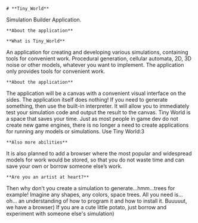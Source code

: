     # **Tiny_World**
Simulation Builder Application.

	**About the application**

	**What is Tiny_World**
An application for creating and developing various simulations, containing tools for convenient work. Procedural generation, cellular automata, 2D, 3D noise or other models, whatever you want to implement. The application only provides tools for convenient work.

	**About the application**
The application will be a canvas with a convenient visual interface on the sides. The application itself does nothing! If you need to generate something, then use the built-in interpreter. It will allow you to immediately test your simulation code and output the result to the canvas. Tiny World is a space that saves your time. Just as most people in game dev do not create new game engines, there is no longer a need to create applications for running any models or simulations. Use Tiny World:3

	**Also more abilities**
It is also planned to add a browser where the most popular and widespread models for work would be stored, so that you do not waste time and can save your own or borrow someone else’s work.

	**Are you an artist at heart?**
Then why don't you create a simulation to generate...hmm...trees for example! Imagine any shapes, any colors, space trees. All you need is... oh... an understanding of how to program it and how to install it. Buuuuut, we have a browser) If you are a cute little potato, just borrow and experiment with someone else's simulation)
